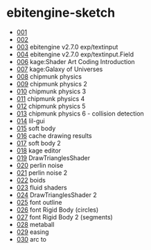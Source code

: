 # ebitengine-sketch

- [001](https://demouth.github.io/ebitengine-sketch/001/)
- [002](https://demouth.github.io/ebitengine-sketch/002/)
- [003](https://demouth.github.io/ebitengine-sketch/003/) ebitengine v2.7.0 exp/textinput
- [004](https://demouth.github.io/ebitengine-sketch/004/) ebitengine v2.7.0 exp/textinput.Field
- [006](https://demouth.github.io/ebitengine-sketch/006/) kage:Shader Art Coding Introduction
- [007](https://demouth.github.io/ebitengine-sketch/007/) kage:Galaxy of Universes
- [008](https://demouth.github.io/ebitengine-sketch/008/) chipmunk physics
- [009](https://demouth.github.io/ebitengine-sketch/009/) chipmunk physics 2
- [010](https://demouth.github.io/ebitengine-sketch/010/) chipmunk physics 3
- [011](https://demouth.github.io/ebitengine-sketch/011/) chipmunk physics 4
- [012](https://demouth.github.io/ebitengine-sketch/012/) chipmunk physics 5
- [013](https://demouth.github.io/ebitengine-sketch/013/) chipmunk physics 6 - collision detection
- [014](https://demouth.github.io/ebitengine-sketch/014/) lil-gui
- [015](https://demouth.github.io/ebitengine-sketch/015/) soft body
- [016](https://demouth.github.io/ebitengine-sketch/016/) cache drawing results
- [017](https://demouth.github.io/ebitengine-sketch/017/) soft body 2
- [018](https://demouth.github.io/ebitengine-sketch/018/) kage editor
- [019](https://demouth.github.io/ebitengine-sketch/019/) DrawTrianglesShader
- [020](https://demouth.github.io/ebitengine-sketch/020/) perlin noise
- [021](https://demouth.github.io/ebitengine-sketch/021/) perlin noise 2
- [022](https://demouth.github.io/ebitengine-sketch/022/) boids
- [023](https://demouth.github.io/ebitengine-sketch/023/) fluid shaders
- [024](https://demouth.github.io/ebitengine-sketch/024/) DrawTrianglesShader 2
- [025](https://demouth.github.io/ebitengine-sketch/025/) font outline
- [026](https://demouth.github.io/ebitengine-sketch/026/) font Rigid Body (circles)
- [027](https://demouth.github.io/ebitengine-sketch/027/) font Rigid Body 2 (segments)
- [028](https://demouth.github.io/ebitengine-sketch/028/) metaball
- [029](https://demouth.github.io/ebitengine-sketch/029/) easing
- [030](https://demouth.github.io/ebitengine-sketch/030/) arc to
